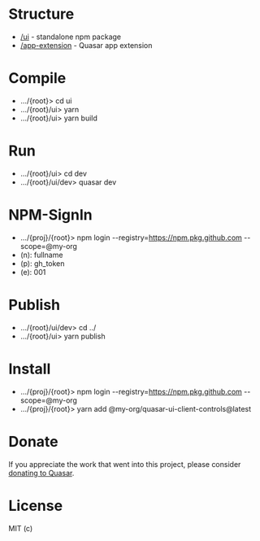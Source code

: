 <!-- <img src="https://img.shields.io/npm/v/quasar-ui-client-controls.svg?label=quasar-ui-client-controls">
<img src="https://img.shields.io/npm/v/quasar-app-extension-client-controls.svg?label=quasar-app-extension-client-controls">
 -->
# Structure
* [/ui](ui) - standalone npm package
* [/app-extension](app-extension) - Quasar app extension

# Compile
* .../{root}> cd ui
* .../{root}/ui> yarn
* .../{root}/ui> yarn build

# Run
* .../{root}/ui> cd dev
* .../{root}/ui/dev> quasar dev 

# NPM-SignIn
* .../{proj}/{root}> npm login --registry=https://npm.pkg.github.com --scope=@my-org
* (n): fullname
* (p): gh_token
* (e): 001

# Publish
* .../{root}/ui/dev> cd ../
* .../{root}/ui> yarn publish

# Install
* .../{proj}/{root}> npm login --registry=https://npm.pkg.github.com --scope=@my-org
* .../{proj}/{root}> yarn add @my-org/quasar-ui-client-controls@latest

# Donate
If you appreciate the work that went into this project, please consider [donating to Quasar](https://donate.quasar.dev).

# License
MIT (c)